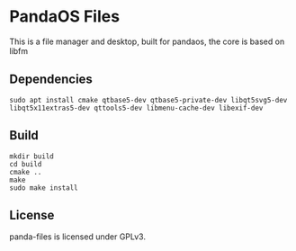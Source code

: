 # PandaOS Files

This is a file manager and desktop, built for pandaos, the core is based on libfm

## Dependencies

`sudo apt install cmake qtbase5-dev qtbase5-private-dev libqt5svg5-dev libqt5x11extras5-dev qttools5-dev libmenu-cache-dev libexif-dev`

## Build

```shell
mkdir build
cd build
cmake ..
make
sudo make install
```

## License

panda-files is licensed under GPLv3.
